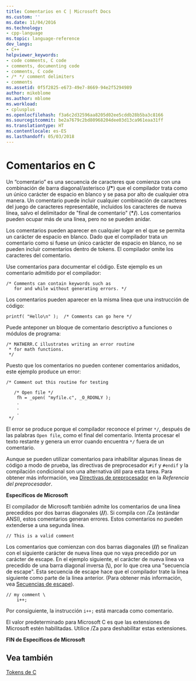 ```yaml
---
title: Comentarios en C | Microsoft Docs
ms.custom: ''
ms.date: 11/04/2016
ms.technology:
- cpp-language
ms.topic: language-reference
dev_langs:
- C++
helpviewer_keywords:
- code comments, C code
- comments, documenting code
- comments, C code
- /* */ comment delimiters
- comments
ms.assetid: 0f5f2825-e673-49e7-8669-94e2f5294989
author: mikeblome
ms.author: mblome
ms.workload:
- cplusplus
ms.openlocfilehash: f3a6c2d32596aa8205d02ee5cddb28b5ba3c8166
ms.sourcegitcommit: be2a7679c2bd80968204dee03d13ca961eaa31ff
ms.translationtype: HT
ms.contentlocale: es-ES
ms.lasthandoff: 05/03/2018
---
```

# <a name="c-comments"></a>Comentarios en C
Un “comentario” es una secuencia de caracteres que comienza con una combinación de barra diagonal/asterisco (<b>/\*</b>) que el compilador trata como un único carácter de espacio en blanco y se pasa por alto de cualquier otra manera. Un comentario puede incluir cualquier combinación de caracteres del juego de caracteres representable, incluidos los caracteres de nueva línea, salvo el delimitador de "final de comentario" (<b>\*/</b>). Los comentarios pueden ocupar más de una línea, pero no se pueden anidar.  
  
 Los comentarios pueden aparecer en cualquier lugar en el que se permita un carácter de espacio en blanco. Dado que el compilador trata un comentario como si fuese un único carácter de espacio en blanco, no se pueden incluir comentarios dentro de tokens. El compilador omite los caracteres del comentario.  
  
 Use comentarios para documentar el código. Este ejemplo es un comentario admitido por el compilador:  
  
```  
/* Comments can contain keywords such as  
   for and while without generating errors. */  
```  
  
 Los comentarios pueden aparecer en la misma línea que una instrucción de código:  
  
```  
printf( "Hello\n" );  /* Comments can go here */  
```  
  
 Puede anteponer un bloque de comentario descriptivo a funciones o módulos de programa:  
  
```  
/* MATHERR.C illustrates writing an error routine   
 * for math functions.   
 */   
```  
  
 Puesto que los comentarios no pueden contener comentarios anidados, este ejemplo produce un error:  
  
```  
/* Comment out this routine for testing   
  
   /* Open file */  
    fh = _open( "myfile.c", _O_RDONLY );  
    .  
    .  
    .  
 */  
```  
  
 El error se produce porque el compilador reconoce el primer `*/`, después de las palabras `Open file`, como el final del comentario. Intenta procesar el texto restante y genera un error cuando encuentra `*/` fuera de un comentario.  
  
 Aunque se pueden utilizar comentarios para inhabilitar algunas líneas de código a modo de prueba, las directivas de preprocesador `#if` y `#endif` y la compilación condicional son una alternativa útil para esta tarea. Para obtener más información, vea [Directivas de preprocesador](../preprocessor/preprocessor-directives.md) en la *Referencia del preprocesador*.  
  
 **Específicos de Microsoft**  
  
 El compilador de Microsoft también admite los comentarios de una línea precedidos por dos barras diagonales (**//**). Si compila con /Za (estándar ANSI), estos comentarios generan errores. Estos comentarios no pueden extenderse a una segunda línea.  
  
```  
// This is a valid comment  
```  
  
 Los comentarios que comienzan con dos barras diagonales (**//**) se finalizan con el siguiente carácter de nueva línea que no vaya precedido por un carácter de escape. En el ejemplo siguiente, el carácter de nueva línea va precedido de una barra diagonal inversa (**\\**), por lo que crea una "secuencia de escape". Esta secuencia de escape hace que el compilador trate la línea siguiente como parte de la línea anterior. (Para obtener más información, vea [Secuencias de escape](../c-language/escape-sequences.md)).  
  
```  
// my comment \  
    i++;   
```  
  
 Por consiguiente, la instrucción `i++;` está marcada como comentario.  
  
 El valor predeterminado para Microsoft C es que las extensiones de Microsoft estén habilitadas. Utilice /Za para deshabilitar estas extensiones.  
  
 **FIN de Específicos de Microsoft**  
  
## <a name="see-also"></a>Vea también  
 [Tokens de C](../c-language/c-tokens.md)
